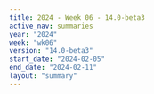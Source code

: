 ```yaml
---
title: 2024 - Week 06 - 14.0-beta3
active_nav: summaries
year: "2024"
week: "wk06"
version: "14.0-beta3"
start_date: "2024-02-05"
end_date: "2024-02-11"
layout: "summary"
---
```

